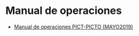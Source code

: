 # Manual de operaciones

- <a href="./manualDeOperacionesPICT-PICTO-MAYO2019.docx" target="_blank">Manual de operaciones PICT-PICTO (MAYO2019)</a>

